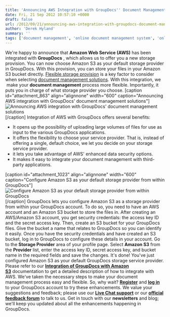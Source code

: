 ```yaml
---
title: 'Announcing AWS Integration with GroupDocs'' Document Management Solutions'
date: Fri, 21 Sep 2012 10:57:10 +0000
draft: false
url: /2012/09/21/announcing-aws-integration-with-groupdocs-document-management-solutions/
author: 'Derek Hyland'
summary: ''
tags: ['document management', 'online document management system', 'online document storage', 'online file storage', 'online storage', 'secure document storage', 'zArchive']
---
```


We're happy to announce that **Amazon Web Service (AWS)** has been integrated with **GroupDocs** , which allows us to offer you a new storage provision. You can now choose Amazon S3 as your default storage provider in GroupDocs. With this provision, you can store your files in your Amazon S3 bucket directly. [Flexible storage provision](http://groupdocs.com/marketplace/storage) is a key factor to consider when selecting [document management solutions](http://groupdocs.com). With this integration, we  make your **document management** process more flexible. Importantly, it puts you in charge of what storage provider you choose. \[caption id="attachment\_863" align="alignnone" width="600" caption="Announcing AWS integration with GroupDocs' document management solutions"\]![Announcing AWS integration with GroupDocs' document management solutions](https://blog.groupdocs.com/wp-content/uploads/sites/4/2012/09/Announcing-AWS-integration-with-GroupDocs.png)\[/caption\] Integration of AWS with GroupDocs offers several benefits:  

*   It opens up the possibility of uploading large volumes of files for use as input to the various GroupDocs applications.
*   It offers the flexibility to choose your service provider. That is, instead of offering a single, default choice, we let you decide on your storage service provider.
*   it lets you take advantage of AWS' enhanced data security options.
*   It makes it easy to integrate your document management with third-party applications.

\[caption id="attachment\_1023" align="alignnone" width="600" caption="Configure Amazon S3 as your default storage provider from within GroupDocs"\]![Configure Amazon S3 as your default storage provider from within GroupDocs](https://blog.groupdocs.com/wp-content/uploads/sites/4/2012/09/Configure-Amazon-S3-as-your-default-storage-provider-from-within-GroupDocs.png)\[/caption\] GroupDocs lets you configure Amazon S3 as a storage provider from within your GroupDocs account. To do so, you need to have an AWS account and an Amazon S3 bucket to store the files in. After creating an AWS/Amazon S3 account, you get security credentials: the access key ID and the secret access key. Then, create an S3 bucket for your GroupDocs files. Give the bucket a name that relates to GroupDocs so you can identify it easily. Once you have the security credentials and have created an S3 bucket, log in to GroupDocs to configure these details in your account. Go to the **Storage Provider** area of your profile page. Select **Amazon S3** from the **Provider** list, enter the access key ID, secret access key, and bucket name in the required fields and save the changes. It's done! You've just configured Amazon S3 as your default GroupDocs storage service provider. Please refer to our **[Integration of GroupDocs with Amazon S3](https://docs.groupdocs.cloud/total/configure-amazon-s3-storage/)** documentation to get a detailed description of how to integrate with AWS. We've taken the necessary steps to make your document management process easy and flexible. So, why wait? **[Register](https://apps.groupdocs.com/sign-up)** and **[log in](https://apps.groupdocs.com/sign-in)** to your GroupDocs account to try these enhancements. We value your suggestions and feedback; please use our **[Live Chat support](http://groupdocs.com/)** or our **[official feedback forum](http://groupdocs.com/Community/Forums/Default.aspx)** to talk to us. Get in touch with our **newsletters** and blog; we'll keep you updated about all the enhancements happening in GroupDocs.




